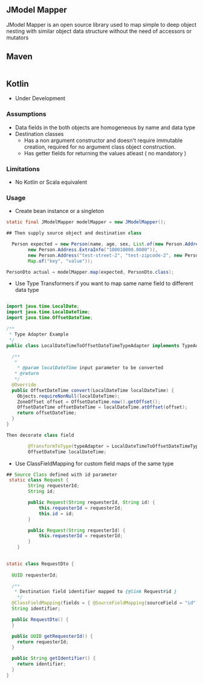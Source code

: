 ## JModel Mapper

JModel Mapper is an open source library used to map simple to deep object nesting with similar object data structure without the need of accessors or mutators

## Maven
```xml

```

## Kotlin
- Under Development


### Assumptions
- Data fields in the both objects are homogeneous by name and data type
- Destination classes
  - Has a non argument constructor and doesn't require immutable creation, required for no argument class object construction.
  - Has getter fields for returning the values atleast ( no mandatory )

### Limitations
- No Kotlin or Scala equivalent

### Usage

- Create bean instance or a singleton
```java
static final JModelMapper modelMapper = new JModelMapper();

## Then supply source object and destination class

  Person expected = new Person(name, age, sex, List.of(new Person.Address("test-street-1", "test-zipcode-1",
        new Person.Address.ExtraInfo("100010000.0000")),
        new Person.Address("test-street-2", "test-zipcode-2", new Person.Address.ExtraInfo("test-extra-info"))),
        Map.of("key", "value"));

PersonDto actual = modelMapper.map(expected, PersonDto.class);
```
- Use Type Transformers if you want to map same name field to different data type

```java

import java.time.LocalDate;
import java.time.LocalDateTime;
import java.time.OffsetDateTime;

/**
 * Type Adapter Example
 */
public class LocalDateTimeToOffsetDateTimeTypeAdapter implements TypeAdapter<LocalDate, OffsetDateTime> {

  /**
   * 
    * @param localDateTime input parameter to be converted
   * @return
   */  
  @Override
  public OffsetDateTime convert(LocalDateTime localDateTime) {
    Objects.requireNonNull(localDateTime);
    ZoneOffset offset = OffsetDateTime.now().getOffset();
    OffsetDateTime offsetDateTime = localDateTime.atOffset(offset);
    return offsetDateTime;
  }
}

Then decorate class field

        @TransformToType(typeAdapter = LocalDateTimeToOffsetDateTimeTypeAdapter.class)
        OffsetDateTime localDateTime;
```
- Use ClassFieldMapping for custom field maps of the same type

```java
## Source Class defined with id parameter 
 static class Request {
        String requesterId;
        String id;

        public Request(String requesterId, String id) {
            this.requesterId = requesterId;
            this.id = id;
        }

        public Request(String requesterId) {
            this.requesterId = requesterId;
        }
    }
    

static class RequestDto {
    
  UUID requesterId;

  /**
   * Destination field identifier mapped to {@link Request#id }
    */
  @ClassFieldMapping(fields = { @SourceFieldMapping(sourceField = "id") })
  String identifier;

  public RequestDto() {
  }

  public UUID getRequesterId() {
    return requesterId;
  }

  public String getIdentifier() {
    return identifier;
  }
}
```